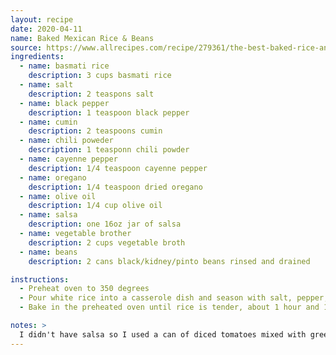 ```yaml
---
layout: recipe
date: 2020-04-11
name: Baked Mexican Rice & Beans
source: https://www.allrecipes.com/recipe/279361/the-best-baked-rice-and-beans/
ingredients:
  - name: basmati rice
    description: 3 cups basmati rice
  - name: salt
    description: 2 teaspons salt
  - name: black pepper
    description: 1 teaspoon black pepper
  - name: cumin
    description: 2 teaspoons cumin
  - name: chili poweder
    description: 1 teasponn chili powder
  - name: cayenne pepper
    description: 1/4 teaspoon cayenne pepper
  - name: oregano
    description: 1/4 teaspoon dried oregano
  - name: olive oil
    description: 1/4 cup olive oil
  - name: salsa
    description: one 16oz jar of salsa
  - name: vegetable brother
    description: 2 cups vegetable broth
  - name: beans
    description: 2 cans black/kidney/pinto beans rinsed and drained

instructions:
  - Preheat oven to 350 degrees
  - Pour white rice into a casserole dish and season with salt, pepper, cumin, chili powder, cayenne, and oregano. Pour in olive oil and stir until rice is thoroughly coated with oil. Add salsa, chicken broth, and kidney beans; stir until evenly combined. Cover very tightly with heavy-duty aluminum foil.
  - Bake in the preheated oven until rice is tender, about 1 hour and 10 minutes. Remove foil, taste and adjust seasoning if necessary, and fluff with a fork. Serve hot.

notes: >
  I didn't have salsa so I used a can of diced tomatoes mixed with green hot sauce instead.
---
```


